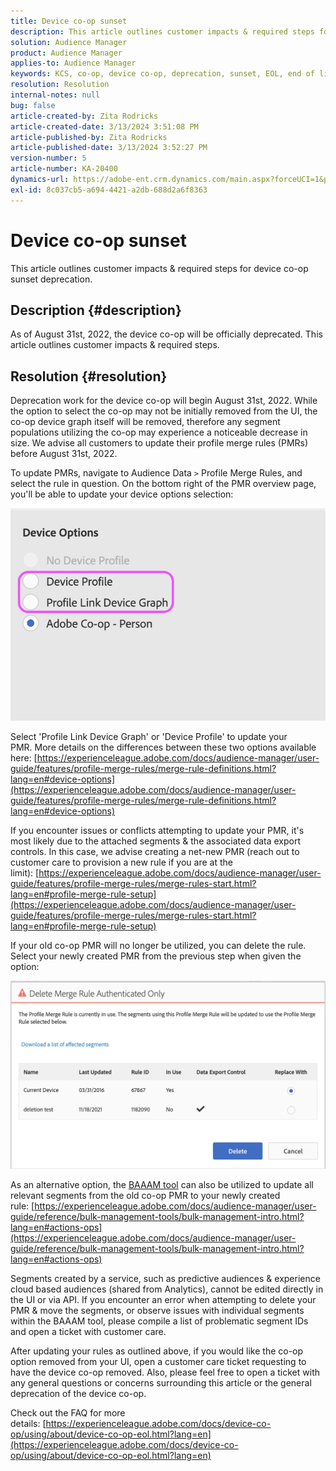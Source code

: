 ```yaml
---
title: Device co-op sunset
description: This article outlines customer impacts & required steps for device co-op sunset deprecation
solution: Audience Manager
product: Audience Manager
applies-to: Audience Manager
keywords: KCS, co-op, device co-op, deprecation, sunset, EOL, end of life, PMR, profile merge rule, device stitching, device profile
resolution: Resolution
internal-notes: null
bug: false
article-created-by: Zita Rodricks
article-created-date: 3/13/2024 3:51:08 PM
article-published-by: Zita Rodricks
article-published-date: 3/13/2024 3:52:27 PM
version-number: 5
article-number: KA-20400
dynamics-url: https://adobe-ent.crm.dynamics.com/main.aspx?forceUCI=1&pagetype=entityrecord&etn=knowledgearticle&id=2cecc87b-51e1-ee11-904d-6045bd0065b6
exl-id: 8c037cb5-a694-4421-a2db-688d2a6f8363
---
```

# Device co-op sunset


This article outlines customer impacts & required steps for device co-op sunset deprecation.

## Description {#description}

As of August 31st, 2022, the device co-op will be officially deprecated. This article outlines customer impacts & required steps. 

## Resolution {#resolution}


Deprecation work for the device co-op will begin August 31st, 2022. While the option to select the co-op may not be initially removed from the UI, the co-op device graph itself will be removed, therefore any segment populations utilizing the co-op may experience a noticeable decrease in size. We advise all customers to update their profile merge rules (PMRs) before August 31st, 2022.

To update PMRs, navigate to Audience Data `>`  Profile Merge Rules, and select the rule in question. On the bottom right of the PMR overview page, you'll be able to update your device options selection:

 ![](assets/29cf3d52-d61f-ed11-b83e-0022480868ff.png)

 Select 'Profile Link Device Graph' or 'Device Profile' to update your PMR. More details on the differences between these two options available here: [https://experienceleague.adobe.com/docs/audience-manager/user-guide/features/profile-merge-rules/merge-rule-definitions.html?lang=en#device-options](https://experienceleague.adobe.com/docs/audience-manager/user-guide/features/profile-merge-rules/merge-rule-definitions.html?lang=en#device-options)

 If you encounter issues or conflicts attempting to update your PMR, it's most likely due to the attached segments & the associated data export controls. In this case, we advise creating a net-new PMR (reach out to customer care to provision a new rule if you are at the limit): [https://experienceleague.adobe.com/docs/audience-manager/user-guide/features/profile-merge-rules/merge-rules-start.html?lang=en#profile-merge-rule-setup](https://experienceleague.adobe.com/docs/audience-manager/user-guide/features/profile-merge-rules/merge-rules-start.html?lang=en#profile-merge-rule-setup)

 If your old co-op PMR will no longer be utilized, you can delete the rule. Select your newly created PMR from the previous step when given the option:

 ![](assets/82d7968f-9950-ed11-bba2-0022480868ff.png)

As an alternative option, the [BAAAM tool](https://experienceleague.adobe.com/docs/audience-manager/user-guide/reference/bulk-management-tools/bulk-management-intro.html?lang=en) can also be utilized to update all relevant segments from the old co-op PMR to your newly created rule: [https://experienceleague.adobe.com/docs/audience-manager/user-guide/reference/bulk-management-tools/bulk-management-intro.html?lang=en#actions-ops](https://experienceleague.adobe.com/docs/audience-manager/user-guide/reference/bulk-management-tools/bulk-management-intro.html?lang=en#actions-ops)

 Segments created by a service, such as predictive audiences & experience cloud based audiences (shared from Analytics), cannot be edited directly in the UI or via API. If you encounter an error when attempting to delete your PMR & move the segments, or observe issues with individual segments within the BAAAM tool, please compile a list of problematic segment IDs and open a ticket with customer care. 

 After updating your rules as outlined above, if you would like the co-op option removed from your UI, open a customer care ticket requesting to have the device co-op removed. Also, please feel free to open a ticket with any general questions or concerns surrounding this article or the general deprecation of the device co-op.

 Check out the FAQ for more details: [https://experienceleague.adobe.com/docs/device-co-op/using/about/device-co-op-eol.html?lang=en](https://experienceleague.adobe.com/docs/device-co-op/using/about/device-co-op-eol.html?lang=en)
